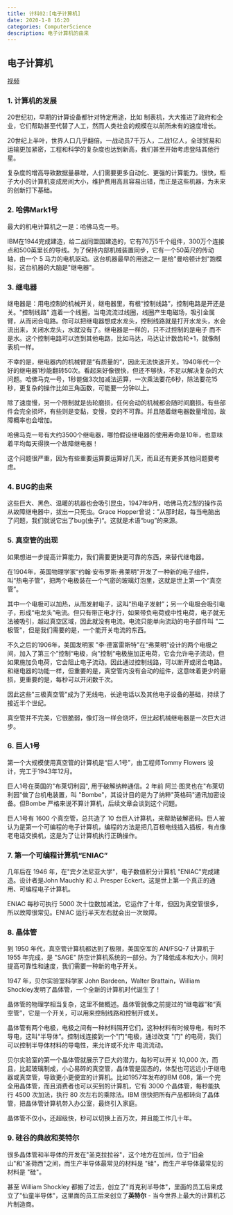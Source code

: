```yaml
---
title: 计科02:[电子计算机]
date: 2020-1-8 16:20
categories: ComputerScience
description: 电子计算机的由来
---
```




## 电子计算机

[视频](https://www.bilibili.com/video/av21376839?p=2)

### 1. 计算机的发展

20世纪初，早期的计算设备都针对特定用途，比如 制表机，大大推进了政府和企业，它们帮助甚至代替了人工，然而人类社会的规模在以前所未有的速度增长。


<!--more-->


20世纪上半叶，世界人口几乎翻倍。一战动员7千万人，二战1亿人，全球贸易和运输更加紧密，工程和科学的复杂度也达到新高，我们甚至开始考虑登陆其他行星。

复杂度的增高导致数据量暴增，人们需要更多自动化、更强的计算能力。很快，柜子大小的计算机变成房间大小，维护费用高且容易出错，而正是这些机器，为未来的创新打下基础。

### 2. 哈佛Mark1号

最大的机电计算机之一是：哈佛马克一号。

IBM在1944完成建造，给二战同盟国建造的，它有76万5千个组件，300万个连接点和500英里长的导线。为了保持内部机械装置同步，它有一个50英尺的传动轴，由一个 5 马力的电机驱动。这台机器最早的用途之一 是给"曼哈顿计划"跑模拟，这台机器的大脑是"继电器"。

### 3. 继电器

继电器是：用电控制的机械开关，继电器里，有根“控制线路”，控制电路是开还是关。"控制线路" 连着一个线圈，当电流流过线圈，线圈产生电磁场，吸引金属臂，从而闭合电路。你可以把继电器想成水龙头，控制线路就是打开水龙头，水会流出来，关闭水龙头，水就没有了。继电器是一样的，只不过控制的是电子  而不是水。这个控制电路可以连到其他电路，比如马达，马达让计数齿轮+1，就像制表机一样。

不幸的是，继电器内的机械臂是“有质量的“，因此无法快速开关。1940年代一个好的继电器1秒能翻转50次。看起来好像很快，但还不够快，不足以解决复杂的大问题。哈佛马克一号，1秒能做3次加减法运算，一次乘法要花6秒，除法要花15秒，更复杂的操作比如三角函数，可能要一分钟以上。

除了速度慢，另一个限制就是齿轮磨损，任何会动的机械都会随时间磨损。有些部件会完全损坏，有些则是变黏，变慢，变的不可靠。并且随着继电器数量增加，故障概率也会增加。

哈佛马克一号有大约3500个继电器，哪怕假设继电器的使用寿命是10年，也意味着平均每天得换一个故障继电器！

这个问题很严重，因为有些重要运算要运算好几天，而且还有更多其他问题要考虑。

### 4. BUG的由来

这些巨大、黑色、温暖的机器也会吸引昆虫，1947年9月，哈佛马克2型的操作员从故障继电器中，拔出一只死虫。Grace Hopper曾说：”从那时起，每当电脑出了问题，我们就说它出了bug(虫子)“。这就是术语“bug”的来源。

### 5. 真空管的出现

如果想进一步提高计算能力，我们需要更快更可靠的东西，来替代继电器。

在1904年，英国物理学家“约翰·安布罗斯·弗莱明"开发了一种新的电子组件，叫“热电子管”，把两个电极装在一个气密的玻璃灯泡里，这就是世上第一个“真空管”。

其中一个电极可以加热，从而发射电子，这叫“热电子发射”；另一个电极会吸引电子，形成“电龙头”电流。但只有带正电才行，如果带负电荷或中性电荷，电子就无法被吸引，越过真空区域，因此就没有电流。电流只能单向流动的电子部件叫 "二极管"，但是我们需要的是，一个能开关电流的东西。

不久之后的1906年，美国发明家 "李·德富雷斯特"在“弗莱明”设计的两个电极之间，加入了第三个”控制“电极，向”控制“电极施加正电荷，它会允许电子流动，但如果施加负电荷，它会阻止电子流动。因此通过控制线路，可以断开或闭合电路。和继电器的功能一样，但重要的是，真空管内没有会动的组件，这意味着更少的磨损，更重要的是，每秒可以开闭数千次。

因此这些"三极真空管"成为了无线电，长途电话以及其他电子设备的基础，持续了接近半个世纪。

真空管并不完美，它很脆弱，像灯泡一样会烧坏，但比起机械继电器是一次巨大进步。

### 6. 巨人1号

第一个大规模使用真空管的计算机是“巨人1号”，由工程师Tommy Flowers 设计，完工于1943年12月。

巨人1号在英国的"布莱切利园", 用于破解纳粹通信。2 年前 阿兰·图灵也在"布莱切利园"做了台机电装置，叫 "Bombe"，其设计目的是为了纳粹"英格码"通讯加密设备。但Bombe 严格来说不算计算机，后续文章会谈到这个问题。

巨人1号有 1600 个真空管，总共造了 10 台巨人计算机，来帮助破解密码。巨人被认为是第一个可编程的电子计算机，编程的方法是把几百根电线插入插板，有点像老电话交换机，这是为了让计算机执行正确操作。

### 7. 第一个可编程计算机“ENIAC”

几年后在 1946 年，在"宾夕法尼亚大学"，电子数值积分计算机 "ENIAC"完成建造。设计者是John Mauchly 和 J. Presper Eckert。这是世上第一个真正的通用、可编程电子计算机。

ENIAC 每秒可执行 5000 次十位数加减法，它运作了十年，但因为真空管很多，所以故障很常见。ENIAC 运行半天左右就会出一次故障。

### 8. 晶体管

到 1950 年代，真空管计算机都达到了极限，美国空军的 AN/FSQ-7 计算机于 1955 年完成，是 "SAGE" 防空计算机系统的一部分。为了降低成本和大小，同时提高可靠性和速度，我们需要一种新的电子开关。

1947 年，贝尔实验室科学家  John Bardeen，Walter Brattain，William Shockley发明了晶体管，一个全新的计算机时代诞生了！

晶体管的物理学相当复杂，这里不做概述。晶体管就像之前提过的“继电器”和“真空管”，它是一个开关，可以用来控制线路和控制开或关。

晶体管有两个电极，电极之间有一种材料隔开它们，这种材料有时候导电，有时不导电，这叫“半导体”。控制线连接到一个”门“电极，通过改变 "门" 的电荷，我们可以控制半导体材料的导电性，来允许或不允许 电流流动。

贝尔实验室的第一个晶体管就展示了巨大的潜力，每秒可以开关 10,000 次，而且，比起玻璃制成，小心易碎的真空管，晶体管是固态的，体型也可远远小于继电器或真空管，导致更小更便宜的计算机。比如1957年发布的IBM 608，第一个完全用晶体管，而且消费者也可以买到的计算机，它有 3000 个晶体管，每秒能执行 4500 次加法，执行 80 次左右的乘除法。IBM 很快把所有产品都转向了晶体管，把晶体管计算机带入办公室，最终引入家庭。

晶体管不仅小，还超级快，秒可以切换上百万次，并且能工作几十年。

### 9. 硅谷的典故和英特尔

很多晶体管和半导体的开发在"圣克拉拉谷"，这个地方在加州，位于"旧金山"和"圣荷西"之间，而生产半导体最常见的材料是 "硅"，而生产半导体最常见的材料是 "硅"。

甚至 William Shockley 都搬了过去，创立了"肖克利半导体"，里面的员工后来成立了"仙童半导体"，这里面的员工后来创立了**英特尔** - 当今世界上最大的计算机芯片制造商。





